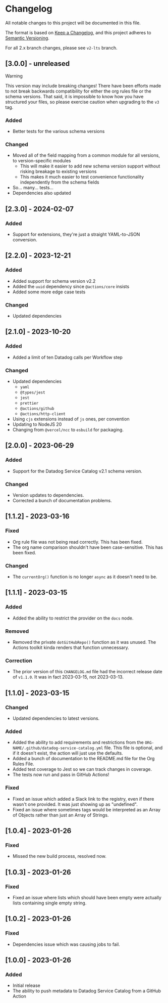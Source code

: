 # Changelog

All notable changes to this project will be documented in this file.

The format is based on [Keep a Changelog],
and this project adheres to [Semantic Versioning].

For all 2.x branch changes, please see `v2-lts` branch.

## [3.0.0] - unreleased

> [!WARNING]
> This version may include breaking changes!
> There have been efforts made to not break backwards compatibility for either the org rules file
> or the schema versions. That said, it is impossible to know how you have structured your files,
> so please exercise caution when upgrading to the `v3` tag.

### Added

- Better tests for the various schema versions

### Changed

- Moved all of the field mapping from a common module for all versions, to version-specific modules
  - This will make it easier to add new schema version support without risking breakage to existing versions
  - This makes it much easier to test convenience functionality independently from the schema fields
- So... many... tests...
- Dependencies also updated

## [2.3.0] - 2024-02-07

### Added

- Support for extensions, they're just a straight YAML-to-JSON conversion.

## [2.2.0] - 2023-12-21

### Added

- Added support for schema version v2.2
- Added the `uuid` dependency since `@actions/core` insists
- Added some more edge case tests

### Changed

- Updated dependencies

## [2.1.0] - 2023-10-20

### Added

- Added a limit of ten Datadog calls per Workflow step

### Changed

- Updated dependencies
  - `yaml`
  - `@types/jest`
  - `jest`
  - `prettier`
  - `@actions/github`
  - `@actions/http-client`
- Using `cjs` extensions instead of `js` ones, per convention
- Updating to NodeJS 20
- Changing from `@vercel/ncc` to `esbuild` for packaging.

## [2.0.0] - 2023-06-29

### Added

- Support for the Datadog Service Catalog v2.1 schema version.

### Changed

- Version updates to dependencies.
- Corrected a bunch of documentation problems.

## [1.1.2] - 2023-03-16

### Fixed

- Org rule file was not being read correctly. This has been fixed.
- The org name comparison shouldn't have been case-sensitive. This has been fixed.

### Changed

- The `currentOrg()` function is no longer `async` as it doesn't need to be.

## [1.1.1] - 2023-03-15

### Added

- Added the ability to restrict the provider on the `docs` node.

### Removed

- Removed the private `dotGitHubRepo()` function as it was unused. The Actions toolkit kinda renders that function unnecessary.

### Correction

- The prior version of this `CHANGELOG.md` file had the incorrect release date of `v1.1.0`. It was in fact 2023-03-15, not 2023-03-13.

## [1.1.0] - 2023-03-15

### Changed

- Updated dependencies to latest versions.

### Added

- Added the ability to add requirements and restrictions from the `ORG-NAME/.github/datadog-service-catalog.yml` file. This file is optional, and if it doesn't exist, the action will just use the defaults.
- Added a bunch of documentation to the README.md file for the Org Rules File.
- Added test coverage to Jest so we can track changes in coverage.
- The tests now run and pass in GitHub Actions!

### Fixed

- Fixed an issue which added a Slack link to the registry, even if there wasn't one provided. It was just showing up as "undefined".
- Fixed an issue where sometimes tags would be interpreted as an Array of Objects rather than just an Array of Strings.

## [1.0.4] - 2023-01-26

### Fixed

- Missed the new build process, resolved now.

## [1.0.3] - 2023-01-26

### Fixed

- Fixed an issue where lists which should have been empty were actually lists containing single empty string.

## [1.0.2] - 2023-01-26

### Fixed

- Dependencies issue which was causing jobs to fail.

## [1.0.0] - 2023-01-26

### Added

- Initial release
- The ability to push metadata to Datadog Service Catalog from a GitHub Action

<!-- Links -->
[keep a changelog]: https://keepachangelog.com/en/1.0.0/
[semantic versioning]: https://semver.org/spec/v2.0.0.html

<!-- Versions -->
